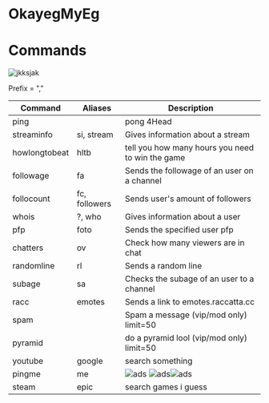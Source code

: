 # OkayegMyEg
# Commands
![jkksjak](https://cdn.betterttv.net/emote/6133dea0af28e956864beb75/3x)

Prefix = ","

| Command  | Aliases | Description
| --- | --- | --- |
| ping | | pong 4Head |
| streaminfo |si, stream | Gives information about a stream |
| howlongtobeat | hltb | tell you how many hours you need to win the game |
| followage | fa | Sends the followage of an user on a channel |
| follocount | fc, followers | Sends user's amount of followers |
| whois |?, who | Gives information about a user |
| pfp | foto | Sends the specified user pfp|
| chatters | ov | Check how many viewers are in chat |
| randomline | rl | Sends a random line | 
| subage | sa | Checks the subage of an user to a channel |
| racc | emotes | Sends a link to emotes.raccatta.cc |
| spam |  | Spam a message (vip/mod only) limit=50 |
| pyramid |  | do a pyramid lool (vip/mod only) limit=50|
| youtube | google | search something |
| pingme | me | ![ads](https://cdn.betterttv.net/emote/6133dea0af28e956864beb75/2x) ![ads](https://pajbot.com/static/emoji-v2/img/twitter/64/1f91c.png)![ads](https://pajbot.com/static/emoji-v2/img/twitter/64/1f514.png)
| steam | epic | search games i guess |
